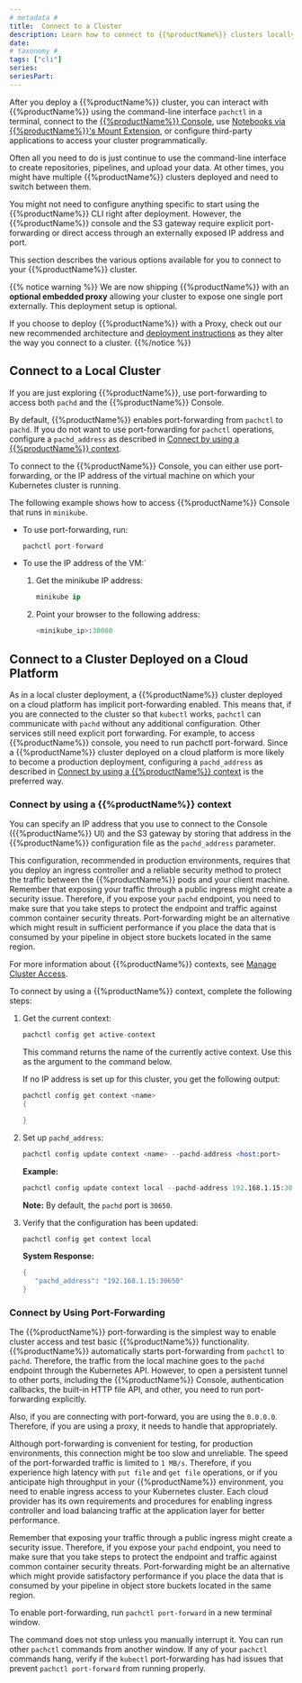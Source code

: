 ```yaml
---
# metadata # 
title:  Connect to a Cluster
description: Learn how to connect to {{%productName%}} clusters locally and on the cloud.
date: 
# taxonomy #
tags: ["cli"]
series:
seriesPart:
--- 
```


After you deploy a {{%productName%}} cluster, you can interact with {{%productName%}} using
the command-line interface `pachctl` in a terminal, connect to the [{{%productName%}} Console](../console), use [Notebooks via {{%productName%}}'s Mount Extension](../../../how-tos/jupyterlab-extension/), or
configure third-party applications to access your cluster programmatically.

Often all you need to do is just continue to use the command-line
interface to create repositories, pipelines, and upload your data.
At other times, you might have multiple {{%productName%}} clusters deployed
and need to switch between them.

You might not need to configure anything specific to start using the
{{%productName%}} CLI right after deployment. However, the {{%productName%}}
console and the S3 gateway require
explicit port-forwarding or direct access through an externally
exposed IP address and port.

This section describes the various options available for you to connect
to your {{%productName%}} cluster.

{{% notice warning %}}
We are now shipping {{%productName%}} with an **optional embedded proxy** 
allowing your cluster to expose one single port externally. This deployment setup is optional.

If you choose to deploy {{%productName%}} with a Proxy, check out our new recommended architecture and [deployment instructions](../deploy-w-proxy/) as they alter the way you connect to a cluster.
{{%/notice %}}

## Connect to a Local Cluster

If you are just exploring {{%productName%}}, use port-forwarding to
access both `pachd` and the {{%productName%}} Console.

By default, {{%productName%}} enables port-forwarding from `pachctl` to `pachd`.
If you do not want to use port-forwarding for `pachctl` operations,
configure a `pachd_address` as described in
[Connect by using a {{%productName%}} context](#connect-by-using-a-pachyderm-context).

To connect to the {{%productName%}} Console, you can either use port-forwarding,
or the IP address of the virtual machine on which your Kubernetes cluster
is running.

The following example shows how to access {{%productName%}} Console
that runs in `minikube`.

* To use port-forwarding, run:

  ```s
  pachctl port-forward
  ```

* To use the IP address of the VM:`

  1. Get the minikube IP address:

     ```s
     minikube ip
     ```

  1. Point your browser to the following address:

     ```s
     <minikube_ip>:30080
     ```

## Connect to a Cluster Deployed on a Cloud Platform

As in a local cluster deployment, a {{%productName%}} cluster
deployed on a cloud platform has implicit port-forwarding enabled.
This means that, if you are connected to the cluster so
that `kubectl` works, `pachctl` can communicate with `pachd`
without any additional configuration.
Other services still need explicit port forwarding.
For example, to access {{%productName%}} console,
you need to run pachctl port-forward.
Since a {{%productName%}} cluster
deployed on a cloud platform is more likely to become
a production deployment, configuring a `pachd_address`
as described in
[Connect by using a {{%productName%}} context](#connect-by-using-a-pachyderm-context)
is the preferred way.

### Connect by using a {{%productName%}} context

You can specify an IP address that you use to connect to the
Console ({{%productName%}} UI) and the S3 gateway by storing that address in the
{{%productName%}} configuration file as the `pachd_address` parameter.

This configuration, recommended in production environments, requires that you deploy an ingress controller
and a reliable security method to protect the traffic between the
{{%productName%}} pods and your client machine. Remember that exposing your
traffic through a public ingress might
create a security issue. Therefore, if you expose your `pachd` endpoint,
you need to make sure that you take steps to protect the endpoint and
traffic against common container security threats. Port-forwarding
might be an alternative which might result in sufficient performance
if you place the data that is consumed by your pipeline in object
store buckets located in the same region.

For more information about {{%productName%}} contexts, see
[Manage Cluster Access](../../manage/cluster-access).

To connect by using a {{%productName%}} context, complete the following
steps:

1. Get the current context:

      ```s
      pachctl config get active-context
      ```

      This command returns the name of the currently active context.
      Use this as the argument to the command below.

      If no IP address is set up for this cluster, you get the following
      output:

      ```s
      pachctl config get context <name>
      {

      }
      ```

1. Set up `pachd_address`:

      ```s
      pachctl config update context <name> --pachd-address <host:port>
      ```

      **Example:**

      ```s
      pachctl config update context local --pachd-address 192.168.1.15:30650
      ```

      **Note:** By default, the `pachd` port is `30650`.

1. Verify that the configuration has been updated:

      ```s
      pachctl config get context local
      ```

      **System Response:**

      ```s
      {
         "pachd_address": "192.168.1.15:30650"
      }
      ```

### Connect by Using Port-Forwarding

The {{%productName%}} port-forwarding is the simplest way to enable cluster access
and test basic {{%productName%}} functionality. {{%productName%}} automatically starts
port-forwarding from `pachctl` to `pachd`. Therefore, the traffic
from the local machine goes to the `pachd` endpoint through the
Kubernetes API. However, to open a persistent tunnel to other ports, including
the {{%productName%}} Console, authentication callbacks, the built-in HTTP
file API, and other, you need to run port-forwarding explicitly.

Also, if you are connecting with port-forward, you are using the `0.0.0.0`.
Therefore, if you are using a proxy, it needs to handle that appropriately.

Although port-forwarding is convenient for testing, for production
environments, this connection might be too slow and unreliable.
The speed of the port-forwarded traffic is limited to `1 MB/s`.
Therefore, if you experience high latency with `put file` and
`get file` operations, or if you anticipate high throughput
in your {{%productName%}} environment, you need to enable ingress access
to your Kubernetes cluster. Each cloud provider has its own
requirements and procedures for enabling ingress controller and
load balancing traffic at the application layer for better performance.

Remember that exposing your traffic through a public ingress might
create a security issue. Therefore, if you expose your `pachd` endpoint,
you need to make sure that you take steps to protect the endpoint and
traffic against common container security threats. Port-forwarding
might be an alternative which might provide satisfactory performance
if you place the data that is consumed by your pipeline in object
store buckets located in the same region.

To enable port-forwarding, run `pachctl port-forward` in a new terminal window.

The command does not stop unless you manually interrupt it.
You can run other `pachctl` commands from another window.
If any of your `pachctl` commands hang, verify if the
`kubectl` port-forwarding has had issues that prevent
`pachctl port-forward` from running properly.
